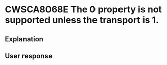# CWSCA8068E The 0 property is not supported unless the transport is 1.

## Explanation

## User response